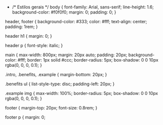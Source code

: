 - /* Estilos gerais */
body {
    font-family: Arial, sans-serif;
    line-height: 1.6;
    background-color: #f0f0f0;
    margin: 0;
    padding: 0;
}

header, footer {
    background-color: #333;
    color: #fff;
    text-align: center;
    padding: 1rem;
}

header h1 {
    margin: 0;
}

header p {
    font-style: italic;
}

main {
    max-width: 800px;
    margin: 20px auto;
    padding: 20px;
    background-color: #fff;
    border: 1px solid #ccc;
    border-radius: 5px;
    box-shadow: 0 0 10px rgba(0, 0, 0, 0.1);
}

.intro, .benefits, .example {
    margin-bottom: 20px;
}

.benefits ul {
    list-style-type: disc;
    padding-left: 20px;
}

.example img {
    max-width: 100%;
    border-radius: 5px;
    box-shadow: 0 0 10px rgba(0, 0, 0, 0.1);
}

footer {
    margin-top: 20px;
    font-size: 0.8rem;
}

footer p {
    margin: 0;
